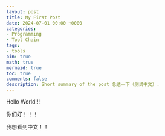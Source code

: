 ```yaml
---
layout: post
title: My First Post
date: 2024-07-01 00:00 +0000
categories:
- Programming
- Tool Chain
tags:
- tools
pin: true
math: true
mermaid: true
toc: true
comments: false
description: Short summary of the post 总结一下（测试中文）.
---
```

Hello World!!!

你们好！！！

我想看到中文！！
